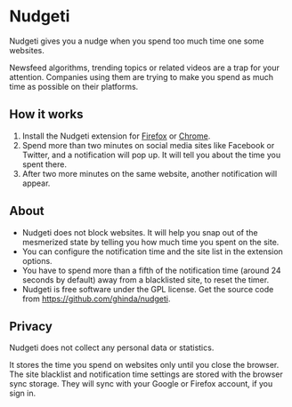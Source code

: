 # Nudgeti

Nudgeti gives you a nudge when you spend too much time one some websites.

Newsfeed algorithms, trending topics or related videos are a trap for your attention. Companies using them are trying to make you spend as much time as possible on their platforms. 

## How it works

1. Install the Nudgeti extension for [Firefox](https://addons.mozilla.org/en-US/firefox/addon/nudgeti) or [Chrome](https://chrome.google.com/webstore/detail/nudgeti/lfaenkeiajhjncmgopgmiiphbloecgio).
2. Spend more than two minutes on social media sites like Facebook or Twitter, and a notification will pop up. It will tell you about the time you spent there.
3. After two more minutes on the same website, another notification will appear. 


## About

* Nudgeti does not block websites. It will help you snap out of the mesmerized state by telling you how much time you spent on the site.
* You can configure the notification time and the site list in the extension options.
* You have to spend more than a fifth of the notification time (around 24 seconds by default) away from a blacklisted site, to reset the timer.
* Nudgeti is free software under the GPL license. Get the source code from https://github.com/ghinda/nudgeti.


## Privacy

Nudgeti does not collect any personal data or statistics.

It stores the time you spend on websites only until you close the browser. 
The site blacklist and notification time settings are stored with the browser sync storage. They will sync with your Google or Firefox account, if you sign in.



